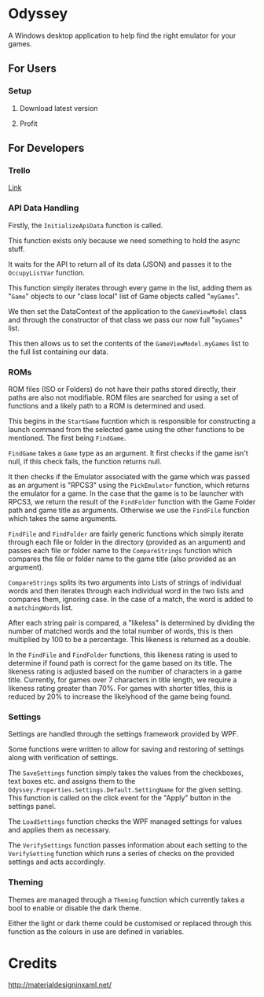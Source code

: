 # Odyssey

A Windows desktop application to help find the right emulator for your games.

## For Users

### Setup

1. Download latest version

1. Profit

## For Developers

### Trello

[Link](https://trello.com/b/0Fzksv3i/desktop-application-tasks)

### API Data Handling

Firstly, the `InitializeApiData` function is called.

This function exists only because we need something
to hold the async stuff.

It waits for the API to return all of its data (JSON)
and passes it to the `OccupyListVar` function.

This function simply iterates through every game
in the list, adding them as "`Game`" objects to our
"class local" list of Game objects called "`myGames`".

We then set the DataContext of the application to
the `GameViewModel` class and through the constructor
of that class we pass our now full "`myGames`" list.

This then allows us to set the contents of
the `GameViewModel.myGames` list to the full
list containing our data.

### ROMs

ROM files (ISO or Folders) do not have their paths stored
directly, their paths are also not modifiable.
ROM files are searched for using a set of functions
and a likely path to a ROM is determined and used.

This begins in the `StartGame` fucntion which is responsible
for constructing a launch command from the selected game
using the other functions to be mentioned.
The first being `FindGame`.

`FindGame` takes a `Game` type as an argument. It first
checks if the game isn't null, if this check fails, the
function returns null.

It then checks if the Emulator associated with the game
which was passed as an argument is "RPCS3" using the
`PickEmulator` function, which returns the emulator
for a game. In the case that the game is to be
launcher with RPCS3, we return the result of the
`FindFolder` function with the Game Folder path and game
title as arguments. Otherwise we use the 
`FindFile` function which takes the same arguments.

`FindFile` and `FindFolder` are fairly generic functions
which simply iterate through each file or folder
in the directory (provided as an argument) and passes
each file or folder name to the `CompareStrings` function
which compares the file or folder name to the 
game title (also provided as an argument).

`CompareStrings` splits its two arguments into
Lists of strings of individual words and then 
iterates through each individual word in the
two lists and compares them, ignoring case.
In the case of a match, the word is added
to a `matchingWords` list.

After each string pair is compared, a "likeless"
is determined by dividing the number of matched
words and the total number of words, this is then
multiplied by 100 to be a percentage.
This likeness is returned as a double.

In the `FindFile` and `FindFolder` functions, this likeness
rating is used to determine if found path is correct
for the game based on its title. The likeness rating is
adjusted based on the number of characters in a game title.
Currently, for games over 7 characters in title length,
we require a likeness rating greater than 70%.
For games with shorter titles, this is reduced by 20%
to increase the likelyhood of the game being found.

### Settings

Settings are handled through the settings
framework provided by WPF.

Some functions were written to allow for saving
and restoring of settings along with verification of settings.

The `SaveSettings` function simply takes the values
from the checkboxes, text boxes etc. and assigns them
to the `Odyssey.Properties.Settings.Default.SettingName` for
the given setting. This function is called on the click event
for the "Apply" button in the settings panel.

The `LoadSettings` function checks the WPF managed
settings for values and applies them as necessary.

The `VerifySettings` function passes information about
each setting to the `VerifySetting` function which runs
a series of checks on the provided settings and acts accordingly.

### Theming

Themes are managed through a `Theming` function which currently
takes a bool to enable or disable the dark theme.

Either the light or dark theme could be customised or
replaced through this function as the colours in use
are defined in variables.


# Credits

http://materialdesigninxaml.net/
